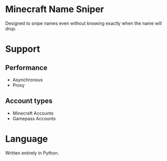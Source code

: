 # Minecraft Name Sniper

Designed to snipe names even without knowing exactly when the name will drop.

# Support

## Performance
- Asynchronous
- Proxy

## Account types
- Minecraft Accounts
- Gamepass Accounts

# Language
Written entirely in Python.
